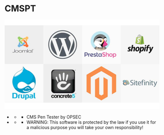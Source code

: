 # CMSPT

![](https://github.com/Offensive-Penetration-Security/CMSPT/blob/main/logos/service-cms-1.jpg)

- - - CMS Pen Tester by OPSEC

- - - WARNING: This software is protected by the law if you use it for a malicious purpose you will take your own responsibility!
